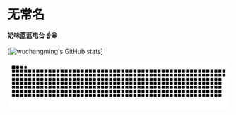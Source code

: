 # 无常名

**奶味蓝蓝电台  :point_up::grinning:**

[![wuchangming's GitHub stats](https://github-readme-stats.vercel.app/api?username=reqwaaaaa&show_icons=true&include_all_commits=true&line_height=21&bg_color=0,EC6C6C,FFD479,FFFC79,73FA79&theme=graywhite)]

![](https://raw.githubusercontent.com/reqwaaaaa/reqwaaaaa/output/github-contribution-grid-snake.svg)

